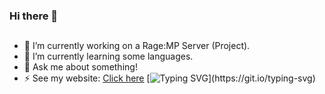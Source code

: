### Hi there 👋
##
- 🔭 I’m currently working on a Rage:MP Server (Project).
- 🌱 I’m currently learning some languages.
- 💬 Ask me about something!
- ⚡ See my website: [Click here](http://pedrompdev.ml)
[![Typing SVG](https://readme-typing-svg.herokuapp.com?color=E1F700&lines=Hello%2C+I'm+PedroMP.;Welcome+to+my+github+profile.)](https://git.io/typing-svg)
